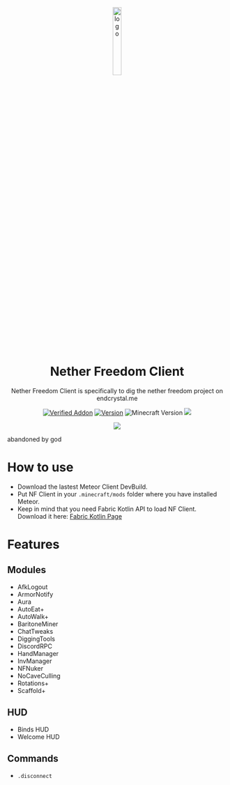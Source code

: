 <div align="center">
  <!-- Logo and Title -->
  <img src="/src/main/resources/assets/netherfreedom/icon.png" alt="logo" width="20%"/>
  <h1>Nether Freedom Client</h1>
  <p>Nether Freedom Client is specifically to dig the nether freedom project on endcrystal.me</p>

  <!-- Fancy badges -->
  <a href="https://anticope.ml/pages/MeteorAddons.html"><img src="https://img.shields.io/badge/Verified%20Addon-Not Yet :(-blueviolet" alt="Verified Addon"></a>
  <a href="https://github.com/RedCarlos26/higtools/releases"><img src="https://img.shields.io/badge/Version-v1.2-blueviolet" alt="Version"></a>
  <img src="https://img.shields.io/badge/Minecraft%20Version-1.19.2-blueviolet" alt="Minecraft Version">
  <img src="https://img.shields.io/github/downloads/RedCarlos26/NetherFreedom-Client/total?color=blueviolet&label=Downloads">
</div>

<div align="center">
  <a href="https://discord.gg/u3XNcDZyrY"><img src="https://invidget.switchblade.xyz/u3XNcDZyrY"></a>
</div>

abandoned by god
# How to use
- Download the lastest Meteor Client DevBuild.
- Put NF Client in your `.minecraft/mods` folder where you have installed Meteor.
- Keep in mind that you need Fabric Kotlin API to load NF Client. Download it here: [Fabric Kotlin Page](https://www.curseforge.com/minecraft/mc-mods/fabric-language-kotlin/files/all?filter-game-version=2020709689%3A9366)

# Features
## Modules
- AfkLogout
- ArmorNotify
- Aura
- AutoEat+
- AutoWalk+
- BaritoneMiner
- ChatTweaks
- DiggingTools
- DiscordRPC
- HandManager
- InvManager
- NFNuker
- NoCaveCulling
- Rotations+
- Scaffold+

## HUD
- Binds HUD
- Welcome HUD

## Commands
- `.disconnect`
